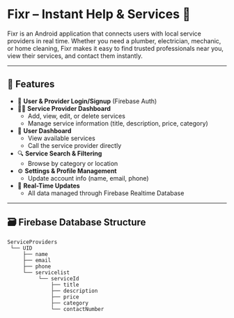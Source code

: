 # Fixr – Instant Help & Services 🚀

Fixr is an Android application that connects users with local service providers in real time. Whether you need a plumber, electrician, mechanic, or home cleaning, Fixr makes it easy to find trusted professionals near you, view their services, and contact them instantly.

---

## 📱 Features

- 🔐 **User & Provider Login/Signup** (Firebase Auth)
- 🧑‍🔧 **Service Provider Dashboard**  
  - Add, view, edit, or delete services
  - Manage service information (title, description, price, category)
- 👤 **User Dashboard**  
  - View available services
  - Call the service provider directly
- 🔍 **Service Search & Filtering**  
  - Browse by category or location
- ⚙️ **Settings & Profile Management**  
  - Update account info (name, email, phone)
- 🔔 **Real-Time Updates**  
  - All data managed through Firebase Realtime Database

---

## 🗃️ Firebase Database Structure

```plaintext
ServiceProviders
 └── UID
     ├── name
     ├── email
     ├── phone
     └── servicelist
          └── serviceId
              ├── title
              ├── description
              ├── price
              ├── category
              └── contactNumber
